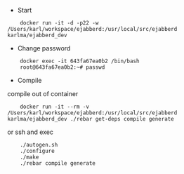 
* Start

```
    docker run -it -d -p22 -w /Users/karl/workspace/ejabberd:/usr/local/src/ejabberd karlma/ejabberd_dev
```

* Change password

```
    docker exec -it 643fa67ea0b2 /bin/bash
    root@643fa67ea0b2:~# passwd
```

* Compile 

 compile out of container

```
    docker run -it --rm -v /Users/karl/workspace/ejabberd:/usr/local/src/ejabberd karlma/ejabberd_dev ./rebar get-deps compile generate
```
 
 or ssh and exec

```
    ./autogen.sh
    ./configure
    ./make
    ./rebar compile generate
```

